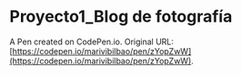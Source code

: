# Proyecto1_Blog de fotografía

A Pen created on CodePen.io. Original URL: [https://codepen.io/marivibilbao/pen/zYopZwW](https://codepen.io/marivibilbao/pen/zYopZwW).


